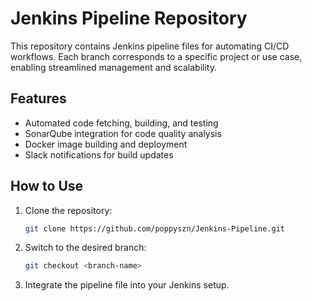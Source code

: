 # Jenkins Pipeline Repository

This repository contains Jenkins pipeline files for automating CI/CD workflows. Each branch corresponds to a specific project or use case, enabling streamlined management and scalability.

## Features
- Automated code fetching, building, and testing
- SonarQube integration for code quality analysis
- Docker image building and deployment
- Slack notifications for build updates

## How to Use
1. Clone the repository:
   ```bash
   git clone https://github.com/poppyszn/Jenkins-Pipeline.git
   ```
2. Switch to the desired branch:
   ```bash
   git checkout <branch-name>
   ```
3. Integrate the pipeline file into your Jenkins setup.

